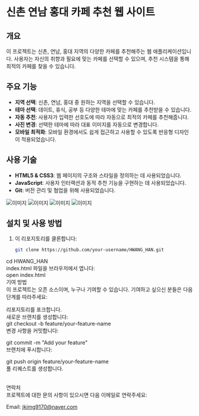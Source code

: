# 신촌 연남 홍대 카페 추천 웹 사이트

## 개요
이 프로젝트는 신촌, 연남, 홍대 지역의 다양한 카페를 추천해주는 웹 애플리케이션입니다. 사용자는 자신의 취향과 필요에 맞는 카페를 선택할 수 있으며, 추천 시스템을 통해 최적의 카페를 찾을 수 있습니다.

## 주요 기능
- **지역 선택**: 신촌, 연남, 홍대 중 원하는 지역을 선택할 수 있습니다.
- **테마 선택**: 데이트, 휴식, 공부 등 다양한 테마에 맞는 카페를 추천받을 수 있습니다.
- **자동 추천**: 사용자가 입력한 선호도에 따라 자동으로 최적의 카페를 추천해줍니다.
- **사진 변경**: 선택한 테마에 따라 대표 이미지를 자동으로 변경합니다.
- **모바일 최적화**: 모바일 환경에서도 쉽게 접근하고 사용할 수 있도록 반응형 디자인이 적용되었습니다.

## 사용 기술
- **HTML5 & CSS3**: 웹 페이지의 구조와 스타일을 정의하는 데 사용되었습니다.
- **JavaScript**: 사용자 인터랙션과 동적 추천 기능을 구현하는 데 사용되었습니다.
- **Git**: 버전 관리 및 협업을 위해 사용되었습니다.

![이미지](/index.png)
![이미지](/re_img/002.png)
![이미지](/re_img/003.png)
![이미지](/re_img/004.png)

## 설치 및 사용 방법

1. 이 리포지토리를 클론합니다:
   ```sh
   git clone https://github.com/your-username/HWANG_HAN.git

cd HWANG_HAN<br>
index.html 파일을 브라우저에서 엽니다:<br>
open index.html<br>
기여 방법<br>
이 프로젝트는 오픈 소스이며, 누구나 기여할 수 있습니다. 기여하고 싶으신 분들은 다음 단계를 따라주세요:<br>

리포지토리를 포크합니다.<br>
새로운 브랜치를 생성합니다:<br>
git checkout -b feature/your-feature-name<br>
변경 사항을 커밋합니다:<br>

git commit -m "Add your feature"<br>
브랜치에 푸시합니다:<br>

git push origin feature/your-feature-name<br>
풀 리퀘스트를 생성합니다.<br><br>

연락처<br>
프로젝트에 대한 문의 사항이 있으시면 다음 이메일로 연락주세요:<br>

Email: jkimg9170@naver.com<br>